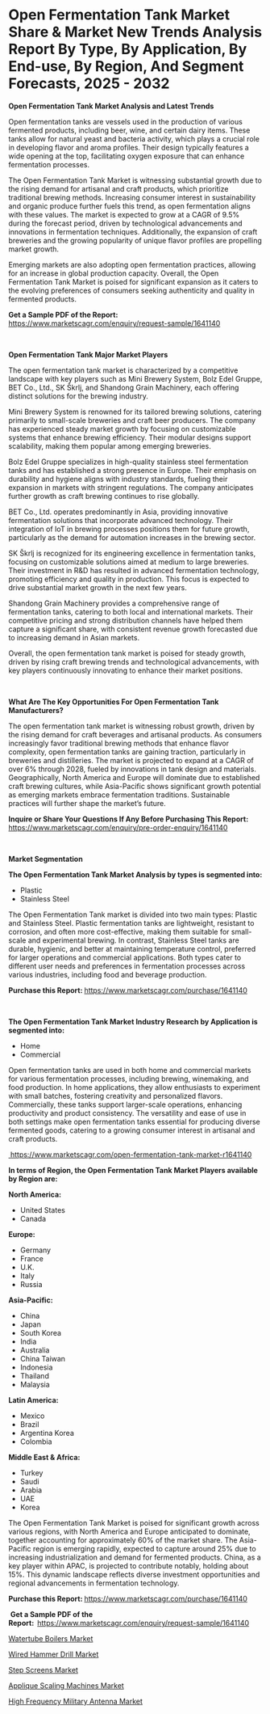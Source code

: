 <p><h1>Open Fermentation Tank Market Share & Market New Trends Analysis Report By Type, By Application, By End-use, By Region, And Segment Forecasts, 2025 - 2032</h1></p><p><strong>Open Fermentation Tank Market Analysis and Latest Trends</strong></p>
<p><p>Open fermentation tanks are vessels used in the production of various fermented products, including beer, wine, and certain dairy items. These tanks allow for natural yeast and bacteria activity, which plays a crucial role in developing flavor and aroma profiles. Their design typically features a wide opening at the top, facilitating oxygen exposure that can enhance fermentation processes.</p><p>The Open Fermentation Tank Market is witnessing substantial growth due to the rising demand for artisanal and craft products, which prioritize traditional brewing methods. Increasing consumer interest in sustainability and organic produce further fuels this trend, as open fermentation aligns with these values. The market is expected to grow at a CAGR of 9.5% during the forecast period, driven by technological advancements and innovations in fermentation techniques. Additionally, the expansion of craft breweries and the growing popularity of unique flavor profiles are propelling market growth. </p><p>Emerging markets are also adopting open fermentation practices, allowing for an increase in global production capacity. Overall, the Open Fermentation Tank Market is poised for significant expansion as it caters to the evolving preferences of consumers seeking authenticity and quality in fermented products.</p></p>
<p><strong>Get a Sample PDF of the Report:&nbsp;</strong> <a href="https://www.marketscagr.com/enquiry/request-sample/1641140?utm_campaign=2115&utm_medium=2&utm_source=Github&utm_content=ia&utm_term=11042025&utm_id=open-fermentation-tank">https://www.marketscagr.com/enquiry/request-sample/1641140</a></p>
<p>&nbsp;</p>
<p><strong>Open Fermentation Tank Major Market Players</strong></p>
<p><p>The open fermentation tank market is characterized by a competitive landscape with key players such as Mini Brewery System, Bolz Edel Gruppe, BET Co., Ltd., SK Škrlj, and Shandong Grain Machinery, each offering distinct solutions for the brewing industry.</p><p>Mini Brewery System is renowned for its tailored brewing solutions, catering primarily to small-scale breweries and craft beer producers. The company has experienced steady market growth by focusing on customizable systems that enhance brewing efficiency. Their modular designs support scalability, making them popular among emerging breweries.</p><p>Bolz Edel Gruppe specializes in high-quality stainless steel fermentation tanks and has established a strong presence in Europe. Their emphasis on durability and hygiene aligns with industry standards, fueling their expansion in markets with stringent regulations. The company anticipates further growth as craft brewing continues to rise globally.</p><p>BET Co., Ltd. operates predominantly in Asia, providing innovative fermentation solutions that incorporate advanced technology. Their integration of IoT in brewing processes positions them for future growth, particularly as the demand for automation increases in the brewing sector.</p><p>SK Škrlj is recognized for its engineering excellence in fermentation tanks, focusing on customizable solutions aimed at medium to large breweries. Their investment in R&D has resulted in advanced fermentation technology, promoting efficiency and quality in production. This focus is expected to drive substantial market growth in the next few years.</p><p>Shandong Grain Machinery provides a comprehensive range of fermentation tanks, catering to both local and international markets. Their competitive pricing and strong distribution channels have helped them capture a significant share, with consistent revenue growth forecasted due to increasing demand in Asian markets.</p><p>Overall, the open fermentation tank market is poised for steady growth, driven by rising craft brewing trends and technological advancements, with key players continuously innovating to enhance their market positions.</p></p>
<p>&nbsp;</p>
<p><strong>What Are The Key Opportunities For Open Fermentation Tank Manufacturers?</strong></p>
<p><p>The open fermentation tank market is witnessing robust growth, driven by the rising demand for craft beverages and artisanal products. As consumers increasingly favor traditional brewing methods that enhance flavor complexity, open fermentation tanks are gaining traction, particularly in breweries and distilleries. The market is projected to expand at a CAGR of over 6% through 2028, fueled by innovations in tank design and materials. Geographically, North America and Europe will dominate due to established craft brewing cultures, while Asia-Pacific shows significant growth potential as emerging markets embrace fermentation traditions. Sustainable practices will further shape the market’s future.</p></p>
<p><strong>Inquire or Share Your Questions If Any Before Purchasing This Report:</strong> <a href="https://www.marketscagr.com/enquiry/pre-order-enquiry/1641140?utm_campaign=2115&utm_medium=2&utm_source=Github&utm_content=ia&utm_term=11042025&utm_id=open-fermentation-tank">https://www.marketscagr.com/enquiry/pre-order-enquiry/1641140</a></p>
<p>&nbsp;</p>
<p><strong>Market Segmentation</strong></p>
<p><strong>The Open Fermentation Tank Market Analysis by types is segmented into:</strong></p>
<p><ul><li>Plastic</li><li>Stainless Steel</li></ul></p>
<p><p>The Open Fermentation Tank market is divided into two main types: Plastic and Stainless Steel. Plastic fermentation tanks are lightweight, resistant to corrosion, and often more cost-effective, making them suitable for small-scale and experimental brewing. In contrast, Stainless Steel tanks are durable, hygienic, and better at maintaining temperature control, preferred for larger operations and commercial applications. Both types cater to different user needs and preferences in fermentation processes across various industries, including food and beverage production.</p></p>
<p><strong>Purchase this Report:&nbsp;</strong><a href="https://www.marketscagr.com/purchase/1641140?utm_campaign=2115&utm_medium=2&utm_source=Github&utm_content=ia&utm_term=11042025&utm_id=open-fermentation-tank">https://www.marketscagr.com/purchase/1641140</a></p>
<p>&nbsp;</p>
<p><strong>The Open Fermentation Tank Market Industry Research by Application is segmented into:</strong></p>
<p><ul><li>Home</li><li>Commercial</li></ul></p>
<p><p>Open fermentation tanks are used in both home and commercial markets for various fermentation processes, including brewing, winemaking, and food production. In home applications, they allow enthusiasts to experiment with small batches, fostering creativity and personalized flavors. Commercially, these tanks support larger-scale operations, enhancing productivity and product consistency. The versatility and ease of use in both settings make open fermentation tanks essential for producing diverse fermented goods, catering to a growing consumer interest in artisanal and craft products.</p></p>
<p><a href="https://www.marketscagr.com/open-fermentation-tank-market-r1641140?utm_campaign=2115&utm_medium=2&utm_source=Github&utm_content=ia&utm_term=11042025&utm_id=open-fermentation-tank">&nbsp;https://www.marketscagr.com/open-fermentation-tank-market-r1641140</a></p>
<p><strong>In terms of Region, the Open Fermentation Tank Market Players available by Region are:</strong></p>
<p>
    <p> <strong> North America: </strong>
        <ul>
            <li>United States</li>
            <li>Canada</li>
        </ul>
        </p> 
    <p> <strong> Europe: </strong>
        <ul>
            <li>Germany</li>
            <li>France</li>
            <li>U.K.</li>
            <li>Italy</li>
            <li>Russia</li>
        </ul>
        </p> 
    <p> <strong> Asia-Pacific: </strong>
        <ul>
            <li>China</li>
            <li>Japan</li>
            <li>South Korea</li>
            <li>India</li>
            <li>Australia</li>
            <li>China Taiwan</li>
            <li>Indonesia</li>
            <li>Thailand</li>
            <li>Malaysia</li>
        </ul>
        </p> 
    <p> <strong> Latin America: </strong>
        <ul>
            <li>Mexico</li>
            <li>Brazil</li>
            <li>Argentina Korea</li>
            <li>Colombia</li>
        </ul>
        </p> 
    <p> <strong> Middle East & Africa: </strong>
        <ul>
            <li>Turkey</li>
            <li>Saudi</li>
            <li>Arabia</li>
            <li>UAE</li>
            <li>Korea</li>
        </ul>
    </p>
    </p>
<p><p>The Open Fermentation Tank Market is poised for significant growth across various regions, with North America and Europe anticipated to dominate, together accounting for approximately 60% of the market share. The Asia-Pacific region is emerging rapidly, expected to capture around 25% due to increasing industrialization and demand for fermented products. China, as a key player within APAC, is projected to contribute notably, holding about 15%. This dynamic landscape reflects diverse investment opportunities and regional advancements in fermentation technology.</p></p>
<p><strong>Purchase this Report: </strong><a href="https://www.marketscagr.com/purchase/1641140?utm_campaign=2115&utm_medium=2&utm_source=Github&utm_content=ia&utm_term=11042025&utm_id=open-fermentation-tank">https://www.marketscagr.com/purchase/1641140</a></p>
<p>&nbsp;<strong>Get a Sample PDF of the Report:&nbsp;&nbsp;</strong><a href="https://www.marketscagr.com/enquiry/request-sample/1641140?utm_campaign=2115&utm_medium=2&utm_source=Github&utm_content=ia&utm_term=11042025&utm_id=open-fermentation-tank">https://www.marketscagr.com/enquiry/request-sample/1641140</a></p>
<p><strong></strong></p>
<p><p><a href="https://github.com/ximensbisade/Market-Research-Report-List-1/blob/main/watertube-boilers-market.md?utm_campaign=2115&utm_medium=2&utm_source=Github&utm_content=ia&utm_term=11042025&utm_id=open-fermentation-tank">Watertube Boilers Market</a></p><p><a href="https://github.com/blauetrelawz/Market-Research-Report-List-1/blob/main/wired-hammer-drill-market.md?utm_campaign=2115&utm_medium=2&utm_source=Github&utm_content=ia&utm_term=11042025&utm_id=open-fermentation-tank">Wired Hammer Drill Market</a></p><p><a href="https://github.com/neiridionna/Market-Research-Report-List-1/blob/main/step-screens-market.md?utm_campaign=2115&utm_medium=2&utm_source=Github&utm_content=ia&utm_term=11042025&utm_id=open-fermentation-tank">Step Screens Market</a></p><p><a href="https://github.com/porstgowinjq/Market-Research-Report-List-1/blob/main/applique-scaling-machines-market.md?utm_campaign=2115&utm_medium=2&utm_source=Github&utm_content=ia&utm_term=11042025&utm_id=open-fermentation-tank">Applique Scaling Machines Market</a></p><p><a href="https://github.com/amagloeaad54/Market-Research-Report-List-1/blob/main/high-frequency-military-antenna-market.md?utm_campaign=2115&utm_medium=2&utm_source=Github&utm_content=ia&utm_term=11042025&utm_id=open-fermentation-tank">High Frequency Military Antenna Market</a></p></p>